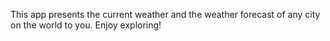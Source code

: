 This app presents the current weather and the weather forecast of any city on the world to you. Enjoy exploring!  

